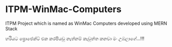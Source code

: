 # ITPM-WinMac-Computers
ITPM Project which is named as WinMac Computers developed using MERN Stack

හරියට ප්‍රොජෙක්ට් එක කරපියවු නැත්නම් කැවුත්ත කනවා මං උඹලාගේ...!!!
